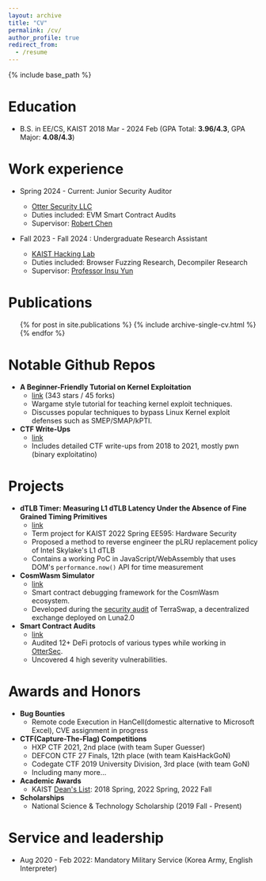 ```yaml
---
layout: archive
title: "CV"
permalink: /cv/
author_profile: true
redirect_from:
  - /resume
---
```


{% include base_path %}

Education
======
* B.S. in EE/CS, KAIST 2018 Mar - 2024 Feb (GPA Total: **3.96/4.3**, GPA Major: **4.08/4.3**)

Work experience
======
* Spring 2024 - Current: Junior Security Auditor
  * [Otter Security LLC](https://osec.io/)
  * Duties included: EVM Smart Contract Audits
  * Supervisor: [Robert Chen](https://www.linkedin.com/in/robert-chen-573147161?challengeId=AQEr6izQe4S2fQAAAYsymMkfsrzEQruqOkpx9lw--BkYKrr7i1f-txyZ41EZVxZLD_ohQNzjydQo2Gj3RCvR8lukF-HoZk5OFQ&submissionId=0720b6be-cb3c-8e17-738b-f12897ee7266&challengeSource=AgF6eF_ySZSYcwAAAYsymQSpGG636kcVBMtM0Wf4-ZjUEqYnYx4j0cpJYEGi69g&challegeType=AgEUEgQFXPfJ6AAAAYsymQSs0OUlq9wpQxV0_KD2d3Bbtno26z4hKOM&memberId=AgHF-v3yRo1q9wAAAYsymQSupvD6D-wl2ouFvxb_421nosA&recognizeDevice=AgGbogs0fCdOnQAAAYsymQSxdNSx9gEoAYqCt4lZvHdsfExXPHi-)

* Fall 2023 - Fall 2024 : Undergraduate Research Assistant
  * [KAIST Hacking Lab](https://kaist-hacking.github.io/)
  * Duties included: Browser Fuzzing Research, Decompiler Research
  * Supervisor: [Professor Insu Yun](https://insuyun.github.io/)
  
Publications
======
  <ul>{% for post in site.publications %}
    {% include archive-single-cv.html %}
  {% endfor %}</ul>

Notable Github Repos
======
* **A Beginner-Friendly Tutorial on Kernel Exploitation**
  * [link](https://github.com/pr0cf5/kernel-exploit-practice) (343 stars / 45 forks)
  * Wargame style tutorial for teaching kernel exploit techniques.
  * Discusses popular techniques to bypass Linux Kernel exploit defenses such as SMEP/SMAP/kPTI.
* **CTF Write-Ups**
  * [link](https://github.com/pr0cf5/CTF-writeups)
  * Includes detailed CTF write-ups from 2018 to 2021, mostly pwn (binary exploitatino)

Projects
======
* **dTLB Timer: Measuring L1 dTLB Latency Under the Absence of Fine Grained Timing Primitives**
  * [link](https://github.com/pr0cf5/dtlb-timer)
  * Term project for KAIST 2022 Spring EE595: Hardware Security
  * Proposed a method to reverse engineer the pLRU replacement policy of Intel Skylake's L1 dTLB
  * Contains a working PoC in JavaScript/WebAssembly that uses DOM's `performance.now()` API for time measurement
* **CosmWasm Simulator**
  * [link](https://github.com/dream-academy/cosmwasm-simulate)
  * Smart contract debugging framework for the CosmWasm ecosystem.
  * Developed during the [security audit](https://terraswap.io/wp-content/uploads/2023/01/terraswap_report.pdf) of TerraSwap, a decentralized exchange deployed on Luna2.0
* **Smart Contract Audits**
  * [link](https://github.com/pr0cf5/My-Audits-List)
  * Audited 12+ DeFi protocls of various types while working in [OtterSec](https://osec.io/).
  * Uncovered 4 high severity vulnerabilities.

Awards and Honors
======
* **Bug Bounties**
  * Remote code Execution in HanCell(domestic alternative to Microsoft Excel), CVE assignment in progress 
* **CTF(Capture-The-Flag) Competitions**
  * HXP CTF 2021, 2nd place (with team Super Guesser)
  * DEFCON CTF 27 Finals, 12th place (with team KaisHackGoN)
  * Codegate CTF 2019 University Division, 3rd place (with team GoN)
  * Including many more...
* **Academic Awards**
  * KAIST [Dean's List](https://engineering.kaist.ac.kr/student/dean): 2018 Spring, 2022 Spring, 2022 Fall
* **Scholarships**
  * National Science & Technology Scholarship (2019 Fall - Present)

Service and leadership
======
* Aug 2020 - Feb 2022: Mandatory Military Service (Korea Army, English Interpreter)
